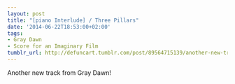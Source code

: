 ```yaml
---
layout: post
title: "[piano Interlude] / Three Pillars"
date: '2014-06-22T18:53:00+02:00'
tags:
- Gray Dawn
- Score for an Imaginary Film
tumblr_url: http://defuncart.tumblr.com/post/89564715139/another-new-track-from-gray-dawn
---
```

Another new track from Gray Dawn!
